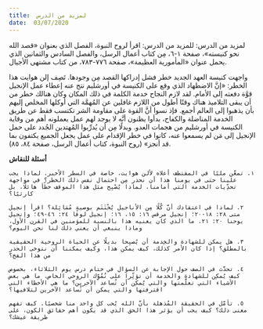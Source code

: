 ```yaml
---
title:  لمزيد من الدرس
date:  03/07/2020
---
```


لمزيد من الدرس: للمزيد من الدرس: اقرأ لروح النبوة، الفصل الذي بعنوان «قصد الله نحو كنيسته»، صفحة ١-٦، مِن كتاب أعمال الرسل، والفصل السادس والثمانين الذي يحمل عنوان «المأمورية العظيمة»، صفحة ٧٧٦-٧٨٣، من كتاب مشتهى الأجيال.

واجهت كنيسة العهد الجديد خطر فشل إدراكها القصد مِن وجودها. تَصِف إلن هوايت هذا الخطر: «إنَّ الاضطهاد الذي وقع على الكنيسة في أورشليم نتج عنه إعطاء عمل الإنجيل قوَّة دفعته إلى الأمام. لقد لازم النجاح خدمة الكلمة في ذلك المكان وكان هنالك خطر من أن يبقى التلاميذ هناك وقتًا أطول من اللازم غافلين عن المُهمَّة التي أوكلها المخلص إليهم بأن يذهبوا إلى العالم أجمع. فإذ نسوا أنَّ القوة على مقاومة الشر تكتسب فقط عن طريق الخدمة المناضلة والكفاح، بدأوا يظنون أنَّه لا يوجد لهم عمل يعملونه أهم من وقاية الكنيسة في أورشليم من هجمات العدو. وبدلًا مِن أن يُدرِّبوا المُهتدين الجُدد على حمل الإنجيل إلى مَن لم يسمعوا عنه، كانوا في خطر الإقدام على عمل يجعل الجميع يكتفون بما قد أنجز» (روح النبوة، كتاب أعمال الرسل، صفحة ٨٤، ٨٥).

**أسئلة للنقاش**

`١. تمعَّن مليًا في المقتطف أعلاه لألن هوايت، خاصة في السطر الأخير. لماذا يجب علينا حتى في يومنا هذا أن نحذر مِن احتمال نفس ذلك الخطر؟ في مواجهة تحدِّيات الخدمة التي أمامنا، لماذا يُصْبِح مثل هذا الموقف خطًأ هائلًا، بل كارثيًا؟`

`٢. لماذا في اعتقادك أنَّ كُلًا مِن الأناجيل يُخْتَتَم بوصيةٍ مُمَاثِلة؟ اقرأ إنجيل متى ٢٨: ١٨-٢٠؛ إنجيل مرقس ١٦: ١٥، ١٦؛ إنجيل لوقا ٢٤: ٤٦-٤٩؛ وإنجيل يوحنا ٢٠: ٢١. ما الذي كان يعنيه هذا بالنسبة للمؤمنين في القرن الأول، وماذا ينبغي أن يعني ذلك لنا نحن اليوم؟`

`٣. هل يمكن للشهادة والخِدمة أن يُصبِحا بديلًا عن الحياة الروحية الحقيقية بالمطلق؟ إذا كان الأمر كذلك، كيف يمكن هذا، وكيف يمكننا أن نتوخى الحذر من هذا الفخ؟`

`٤. تحدَّث في الصف حول الإجابة عن السؤال في ختام درس يوم الثلاثاء، بخصوص كيف يُمكِن للشهادة والخدمة أن تؤثِّرا على نُمُوِّك الروحي الخاص. ما هي بعض الأشياء التي تعلَّمتها والتي يُمكِن أن تُساعد الآخرين؟ ما هي الأخطاء التي اقترفتها والتي يمكن أن تُساعد الآخرين لتلافيها؟`

`٥. تأمَّل في الحقيقة المُذهلة بأنَّ الله يُحب كل واحد منا شخصيًا. كيف تفهم معنى ذلك؟ كيف يجب أن يؤثر هذا الحق الذي قد يكون أهم حقائق الكون، على طريقة عيشك؟`
